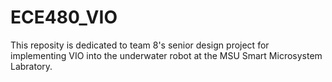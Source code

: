 ﻿# ECE480_VIO

This reposity is dedicated to team 8's senior design project for implementing VIO into the underwater robot at the MSU Smart Microsystem Labratory.
